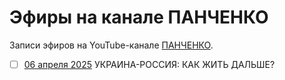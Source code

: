 # Эфиры на канале ПАНЧЕНКО

Записи эфиров на YouTube-канале [ПАНЧЕНКО](https://www.youtube.com/@PANCHENKODIANA).

- [ ] [06 апреля 2025](2025_04_06.md) УКРАИНА-РОССИЯ: КАК ЖИТЬ ДАЛЬШЕ?
